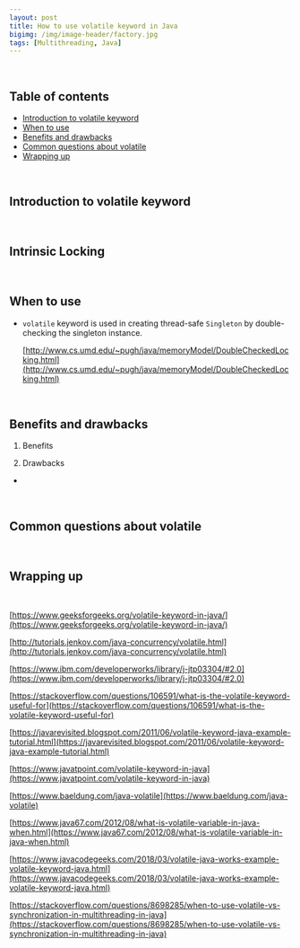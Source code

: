 ```yaml
---
layout: post
title: How to use volatile keyword in Java
bigimg: /img/image-header/factory.jpg
tags: [Multithreading, Java]
---
```




<br>

## Table of contents
- [Introduction to volatile keyword](#introduction-to-volatile)
- [When to use](#when-to-use)
- [Benefits and drawbacks](benefits-and-drawbacks)
- [Common questions about volatile](#common-questions-about-volatile)
- [Wrapping up](#wrapping-up)


<br>

## Introduction to volatile keyword






<br>

## Intrinsic Locking





<br>

## When to use

- ```volatile``` keyword is used in creating thread-safe ```Singleton``` by double-checking the singleton instance.

    [http://www.cs.umd.edu/~pugh/java/memoryModel/DoubleCheckedLocking.html](http://www.cs.umd.edu/~pugh/java/memoryModel/DoubleCheckedLocking.html)



<br>

## Benefits and drawbacks
1. Benefits




2. Drawbacks
- 


<br>

## Common questions about volatile





<br>

## Wrapping up




<br>

[https://www.geeksforgeeks.org/volatile-keyword-in-java/](https://www.geeksforgeeks.org/volatile-keyword-in-java/)

[http://tutorials.jenkov.com/java-concurrency/volatile.html](http://tutorials.jenkov.com/java-concurrency/volatile.html)

[https://www.ibm.com/developerworks/library/j-jtp03304/#2.0](https://www.ibm.com/developerworks/library/j-jtp03304/#2.0)

[https://stackoverflow.com/questions/106591/what-is-the-volatile-keyword-useful-for](https://stackoverflow.com/questions/106591/what-is-the-volatile-keyword-useful-for)

[https://javarevisited.blogspot.com/2011/06/volatile-keyword-java-example-tutorial.html](https://javarevisited.blogspot.com/2011/06/volatile-keyword-java-example-tutorial.html)

[https://www.javatpoint.com/volatile-keyword-in-java](https://www.javatpoint.com/volatile-keyword-in-java)

[https://www.baeldung.com/java-volatile](https://www.baeldung.com/java-volatile)

[https://www.java67.com/2012/08/what-is-volatile-variable-in-java-when.html](https://www.java67.com/2012/08/what-is-volatile-variable-in-java-when.html)

[https://www.javacodegeeks.com/2018/03/volatile-java-works-example-volatile-keyword-java.html](https://www.javacodegeeks.com/2018/03/volatile-java-works-example-volatile-keyword-java.html)

[https://stackoverflow.com/questions/8698285/when-to-use-volatile-vs-synchronization-in-multithreading-in-java](https://stackoverflow.com/questions/8698285/when-to-use-volatile-vs-synchronization-in-multithreading-in-java)

